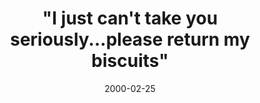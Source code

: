 ---
layout: base.njk
title : '&#34;I just can&#39;t take you seriously...please return my biscuits&#34;' 
view_title : '&#34;I just can&#39;t take you seriously...please return my biscuits&#34;' 
year : '2000' 
date : '2000-02-25' 
img_file : '/drawing/ijustcant.png' 
html_file : 'ijustcant' 
next_html : 'copsdoca.html' 
year_order : '218' 
permalink : "title/{{html_file}}.html"
---